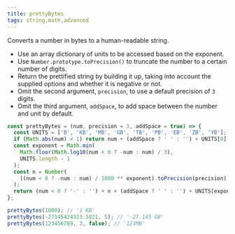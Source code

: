 ```yaml
---
title: prettyBytes
tags: string,math,advanced
---
```


Converts a number in bytes to a human-readable string.

- Use an array dictionary of units to be accessed based on the exponent.
- Use `Number.prototype.toPrecision()` to truncate the number to a certain number of digits.
- Return the prettified string by building it up, taking into account the supplied options and whether it is negative or not.
- Omit the second argument, `precision`, to use a default precision of `3` digits.
- Omit the third argument, `addSpace`, to add space between the number and unit by default.

```js
const prettyBytes = (num, precision = 3, addSpace = true) => {
  const UNITS = ['B', 'KB', 'MB', 'GB', 'TB', 'PB', 'EB', 'ZB', 'YB'];
  if (Math.abs(num) < 1) return num + (addSpace ? ' ' : '') + UNITS[0];
  const exponent = Math.min(
    Math.floor(Math.log10(num < 0 ? -num : num) / 3),
    UNITS.length - 1
  );
  const n = Number(
    ((num < 0 ? -num : num) / 1000 ** exponent).toPrecision(precision)
  );
  return (num < 0 ? '-' : '') + n + (addSpace ? ' ' : '') + UNITS[exponent];
};
```

```js
prettyBytes(1000); // '1 KB'
prettyBytes(-27145424323.5821, 5); // '-27.145 GB'
prettyBytes(123456789, 3, false); // '123MB'
```
